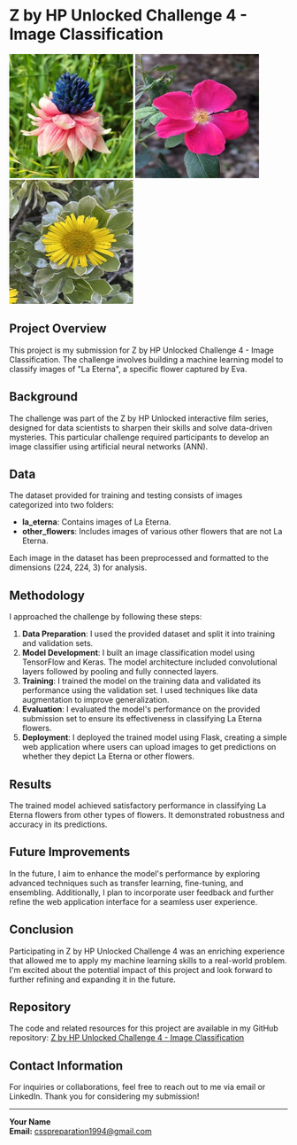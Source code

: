 # Z by HP Unlocked Challenge 4 - Image Classification

![La Eterna](data_cleaned/Train/la_eterna/la_eterna_14.jpg?raw=True "La Eterna") ![Other Flower](data_cleaned/Train/other_flowers/flower_451.jpg?raw=True "Other Flower") ![Other Flower #2](data_cleaned/Train/other_flowers/flower_151.jpg?raw=True "Other Flower #2")

## Project Overview
This project is my submission for Z by HP Unlocked Challenge 4 - Image Classification. The challenge involves building a machine learning model to classify images of "La Eterna", a specific flower captured by Eva.

## Background
The challenge was part of the Z by HP Unlocked interactive film series, designed for data scientists to sharpen their skills and solve data-driven mysteries. This particular challenge required participants to develop an image classifier using artificial neural networks (ANN).

## Data
The dataset provided for training and testing consists of images categorized into two folders:
- **la_eterna**: Contains images of La Eterna.
- **other_flowers**: Includes images of various other flowers that are not La Eterna.

Each image in the dataset has been preprocessed and formatted to the dimensions (224, 224, 3) for analysis.

## Methodology
I approached the challenge by following these steps:
1. **Data Preparation**: I used the provided dataset and split it into training and validation sets.
2. **Model Development**: I built an image classification model using TensorFlow and Keras. The model architecture included convolutional layers followed by pooling and fully connected layers.
3. **Training**: I trained the model on the training data and validated its performance using the validation set. I used techniques like data augmentation to improve generalization.
4. **Evaluation**: I evaluated the model's performance on the provided submission set to ensure its effectiveness in classifying La Eterna flowers.
5. **Deployment**: I deployed the trained model using Flask, creating a simple web application where users can upload images to get predictions on whether they depict La Eterna or other flowers.

## Results
The trained model achieved satisfactory performance in classifying La Eterna flowers from other types of flowers. It demonstrated robustness and accuracy in its predictions.

## Future Improvements
In the future, I aim to enhance the model's performance by exploring advanced techniques such as transfer learning, fine-tuning, and ensembling. Additionally, I plan to incorporate user feedback and further refine the web application interface for a seamless user experience.

## Conclusion
Participating in Z by HP Unlocked Challenge 4 was an enriching experience that allowed me to apply my machine learning skills to a real-world problem. I'm excited about the potential impact of this project and look forward to further refining and expanding it in the future.

## Repository
The code and related resources for this project are available in my GitHub repository: [Z by HP Unlocked Challenge 4 - Image Classification](https://github.com/sulemanshahani/image-classification-of-la-eterna)

## Contact Information
For inquiries or collaborations, feel free to reach out to me via email or LinkedIn. Thank you for considering my submission!

---

**Your Name**  
**Email:** csspreparation1994@gmail.com
